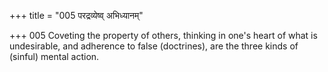 +++
title = "005 परद्रव्येष्व् अभिध्यानम्"

+++
005	Coveting the property of others, thinking in one's heart of what is undesirable, and adherence to false (doctrines), are the three kinds of (sinful) mental action.